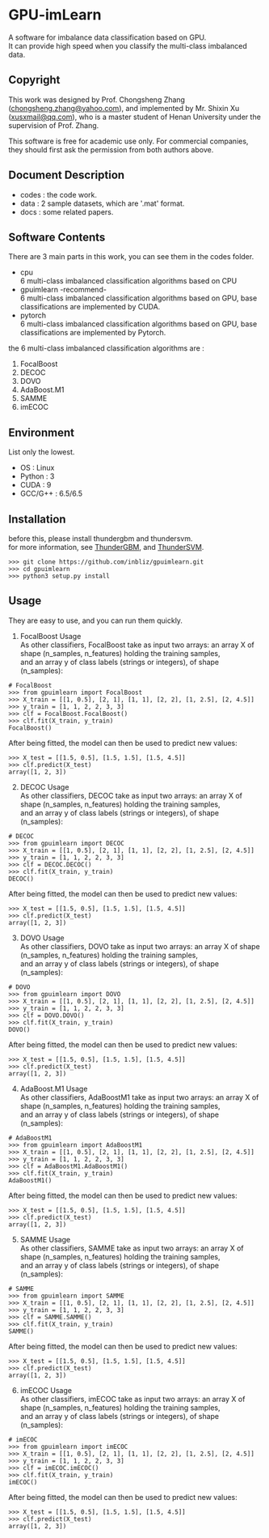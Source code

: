 # GPU-imLearn
A software for imbalance data classification based on GPU. <br>
It can provide high speed when you classify the multi-class imbalanced data. <br>

## Copyright
This work was designed by Prof. Chongsheng Zhang (chongsheng.zhang@yahoo.com), and implemented by Mr. Shixin Xu (xusxmail@qq.com), who is a master student of Henan University under the supervision of Prof. Zhang. <br>

This software is free for academic use only. For commercial companies, they should first ask the permission from both authors above. <br>

## Document Description
* codes : the code work.
* data : 2 sample datasets, which are '.mat' format.
* docs : some related papers.

## Software Contents
There are 3 main parts in this work, you can see them in the codes folder. <br>
* cpu <br>
6 multi-class imbalanced classification algorithms based on CPU
* gpuimlearn -recommend- <br>
6 multi-class imbalanced classification algorithms based on GPU, base classifications are implemented by CUDA.
* pytorch <br>
6 multi-class imbalanced classification algorithms based on GPU, base classifications are implemented by Pytorch.

the 6 multi-class imbalanced classification algorithms are :
1. FocalBoost 
2. DECOC 
3. DOVO
4. AdaBoost.M1 
5. SAMME 
6. imECOC

## Environment
List only the lowest. <br>
* OS      : Linux 
* Python  : 3 
* CUDA    : 9 
* GCC/G++ : 6.5/6.5 

## Installation
before this, please install thundergbm and thundersvm. <br>
for more information, see [ThunderGBM](https://github.com/Xtra-Computing/thundergbm), 
                      and [ThunderSVM](https://github.com/Xtra-Computing/thundersvm). <br>
```
>>> git clone https://github.com/inbliz/gpuimlearn.git
>>> cd gpuimlearn
>>> python3 setup.py install
```

## Usage
They are easy to use, and you can run them quickly. <br>
  
1. FocalBoost Usage <br>
As other classifiers, FocalBoost take as input two arrays: an array X of shape (n_samples, n_features) holding the training samples, <br>
and an array y of class labels (strings or integers), of shape (n_samples):
```
# FocalBoost
>>> from gpuimlearn import FocalBoost
>>> X_train = [[1, 0.5], [2, 1], [1, 1], [2, 2], [1, 2.5], [2, 4.5]]
>>> y_train = [1, 1, 2, 2, 3, 3]
>>> clf = FocalBoost.FocalBoost()
>>> clf.fit(X_train, y_train)
FocalBoost()
```
After being fitted, the model can then be used to predict new values:
```
>>> X_test = [[1.5, 0.5], [1.5, 1.5], [1.5, 4.5]]
>>> clf.predict(X_test)
array([1, 2, 3])
```
  
2. DECOC Usage <br>
As other classifiers, DECOC take as input two arrays: an array X of shape (n_samples, n_features) holding the training samples, <br>
and an array y of class labels (strings or integers), of shape (n_samples):
```
# DECOC
>>> from gpuimlearn import DECOC
>>> X_train = [[1, 0.5], [2, 1], [1, 1], [2, 2], [1, 2.5], [2, 4.5]]
>>> y_train = [1, 1, 2, 2, 3, 3]
>>> clf = DECOC.DECOC()
>>> clf.fit(X_train, y_train)
DECOC()
```
After being fitted, the model can then be used to predict new values:
```
>>> X_test = [[1.5, 0.5], [1.5, 1.5], [1.5, 4.5]]
>>> clf.predict(X_test)
array([1, 2, 3])
```
  
3. DOVO Usage <br>
As other classifiers, DOVO take as input two arrays: an array X of shape (n_samples, n_features) holding the training samples, <br>
and an array y of class labels (strings or integers), of shape (n_samples):
```
# DOVO
>>> from gpuimlearn import DOVO
>>> X_train = [[1, 0.5], [2, 1], [1, 1], [2, 2], [1, 2.5], [2, 4.5]]
>>> y_train = [1, 1, 2, 2, 3, 3]
>>> clf = DOVO.DOVO()
>>> clf.fit(X_train, y_train)
DOVO()
```
After being fitted, the model can then be used to predict new values:
```
>>> X_test = [[1.5, 0.5], [1.5, 1.5], [1.5, 4.5]]
>>> clf.predict(X_test)
array([1, 2, 3])
```
  
4. AdaBoost.M1 Usage <br>
As other classifiers, AdaBoostM1 take as input two arrays: an array X of shape (n_samples, n_features) holding the training samples, <br>
and an array y of class labels (strings or integers), of shape (n_samples):
```
# AdaBoostM1
>>> from gpuimlearn import AdaBoostM1
>>> X_train = [[1, 0.5], [2, 1], [1, 1], [2, 2], [1, 2.5], [2, 4.5]]
>>> y_train = [1, 1, 2, 2, 3, 3]
>>> clf = AdaBoostM1.AdaBoostM1()
>>> clf.fit(X_train, y_train)
AdaBoostM1()
```
After being fitted, the model can then be used to predict new values:
```
>>> X_test = [[1.5, 0.5], [1.5, 1.5], [1.5, 4.5]]
>>> clf.predict(X_test)
array([1, 2, 3])
```
  
5. SAMME Usage <br>
As other classifiers, SAMME take as input two arrays: an array X of shape (n_samples, n_features) holding the training samples, <br>
and an array y of class labels (strings or integers), of shape (n_samples):
```
# SAMME
>>> from gpuimlearn import SAMME
>>> X_train = [[1, 0.5], [2, 1], [1, 1], [2, 2], [1, 2.5], [2, 4.5]]
>>> y_train = [1, 1, 2, 2, 3, 3]
>>> clf = SAMME.SAMME()
>>> clf.fit(X_train, y_train)
SAMME()
```
After being fitted, the model can then be used to predict new values:
```
>>> X_test = [[1.5, 0.5], [1.5, 1.5], [1.5, 4.5]]
>>> clf.predict(X_test)
array([1, 2, 3])
```
  
6. imECOC Usage <br>
As other classifiers, imECOC take as input two arrays: an array X of shape (n_samples, n_features) holding the training samples, <br>
and an array y of class labels (strings or integers), of shape (n_samples):
```
# imECOC
>>> from gpuimlearn import imECOC
>>> X_train = [[1, 0.5], [2, 1], [1, 1], [2, 2], [1, 2.5], [2, 4.5]]
>>> y_train = [1, 1, 2, 2, 3, 3]
>>> clf = imECOC.imECOC()
>>> clf.fit(X_train, y_train)
imECOC()
```
After being fitted, the model can then be used to predict new values:
```
>>> X_test = [[1.5, 0.5], [1.5, 1.5], [1.5, 4.5]]
>>> clf.predict(X_test)
array([1, 2, 3])
```


